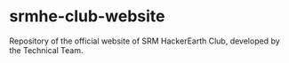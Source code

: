 # srmhe-club-website
Repository of the official website of SRM HackerEarth Club, developed by the Technical Team.

